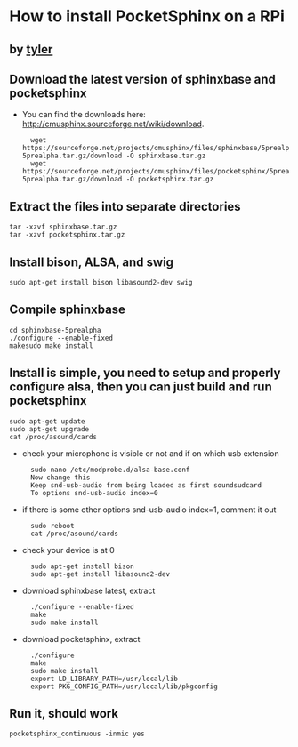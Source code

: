 
# How to install PocketSphinx on a RPi
## by [tyler]
## Download the latest version of sphinxbase and pocketsphinx
* You can find the downloads here: http://cmusphinx.sourceforge.net/wiki/download.

        wget https://sourceforge.net/projects/cmusphinx/files/sphinxbase/5prealpha/sphinxbase-5prealpha.tar.gz/download -O sphinxbase.tar.gz
        wget https://sourceforge.net/projects/cmusphinx/files/pocketsphinx/5prealpha/pocketsphinx-5prealpha.tar.gz/download -O pocketsphinx.tar.gz
    
## Extract the files into separate directories

    tar -xzvf sphinxbase.tar.gz
    tar -xzvf pocketsphinx.tar.gz

## Install bison, ALSA, and swig

    sudo apt-get install bison libasound2-dev swig
    
## Compile sphinxbase

    cd sphinxbase-5prealpha
    ./configure --enable-fixed
    makesudo make install

## Install is simple, you need to setup and properly configure alsa, then you can just build and run pocketsphinx

    sudo apt-get update
    sudo apt-get upgrade
    cat /proc/asound/cards

* check your microphone is visible or not and if on which usb extension

        sudo nano /etc/modprobe.d/alsa-base.conf
        Now change this
        Keep snd-usb-audio from being loaded as first soundsudcard
        To options snd-usb-audio index=0

* if there is some other options snd-usb-audio index=1, comment it out

        sudo reboot
        cat /proc/asound/cards
* check your device is at 0

        sudo apt-get install bison
        sudo apt-get install libasound2-dev

* download sphinxbase latest, extract

        ./configure --enable-fixed
        make
        sudo make install

* download pocketsphinx, extract

        ./configure
        make
        sudo make install
        export LD_LIBRARY_PATH=/usr/local/lib
        export PKG_CONFIG_PATH=/usr/local/lib/pkgconfig

## Run it, should work

    pocketsphinx_continuous -inmic yes

[tyler]: https://howchoo.com/u/tyler
